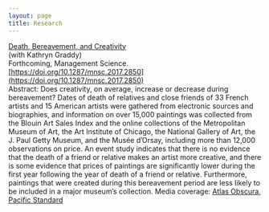 ```yaml
---
layout: page
title: Research
---
```


[Death, Bereavement, and Creativity](research/graddy-lieberman-death-bereavement-creativity.pdf)  
(with Kathryn Graddy)  
Forthcoming, Management Science.  
[https://doi.org/10.1287/mnsc.2017.2850](https://doi.org/10.1287/mnsc.2017.2850)  
Abstract: Does creativity, on average, increase or decrease during bereavement? Dates of death of relatives and close friends of 33 French artists and 15 American artists were gathered from electronic sources and biographies, and information on over 15,000 paintings was collected from the Blouin Art Sales Index and the online collections of the Metropolitan Museum of Art, the Art Institute of Chicago, the National Gallery of Art, the J. Paul Getty Museum, and the Musée d’Orsay, including more than 12,000 observations on price. An event study indicates that there is no evidence that the death of a friend or relative makes an artist more creative, and there is some evidence that prices of paintings are significantly lower during the first year following the year of death of a friend or relative. Furthermore, paintings that were created during this bereavement period are less likely to be included in a major museum’s collection.
Media coverage: [Atlas Obscura](https://www.atlasobscura.com/articles/study-art-misery-grief-depression-goya-picasso), [Pacific Standard](https://psmag.com/news/misery-may-inhibit-creativity)
